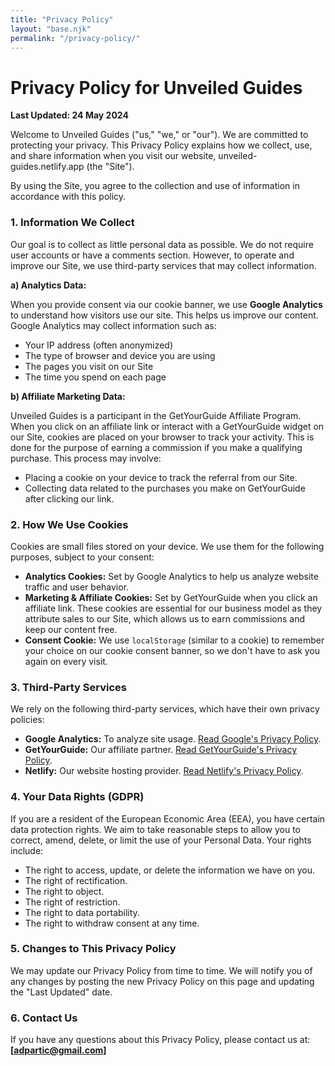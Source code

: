 ```yaml
---
title: "Privacy Policy"
layout: "base.njk"
permalink: "/privacy-policy/"
---
```


# Privacy Policy for Unveiled Guides

**Last Updated: 24 May 2024**

Welcome to Unveiled Guides ("us," "we," or "our"). We are committed to protecting your privacy. This Privacy Policy explains how we collect, use, and share information when you visit our website, unveiled-guides.netlify.app (the "Site").

By using the Site, you agree to the collection and use of information in accordance with this policy.

### 1. Information We Collect

Our goal is to collect as little personal data as possible. We do not require user accounts or have a comments section. However, to operate and improve our Site, we use third-party services that may collect information.

**a) Analytics Data:**

When you provide consent via our cookie banner, we use **Google Analytics** to understand how visitors use our site. This helps us improve our content. Google Analytics may collect information such as:

*   Your IP address (often anonymized)
*   The type of browser and device you are using
*   The pages you visit on our Site
*   The time you spend on each page

**b) Affiliate Marketing Data:**

Unveiled Guides is a participant in the GetYourGuide Affiliate Program. When you click on an affiliate link or interact with a GetYourGuide widget on our Site, cookies are placed on your browser to track your activity. This is done for the purpose of earning a commission if you make a qualifying purchase. This process may involve:

*   Placing a cookie on your device to track the referral from our Site.
*   Collecting data related to the purchases you make on GetYourGuide after clicking our link.

### 2. How We Use Cookies

Cookies are small files stored on your device. We use them for the following purposes, subject to your consent:

*   **Analytics Cookies:** Set by Google Analytics to help us analyze website traffic and user behavior.
*   **Marketing & Affiliate Cookies:** Set by GetYourGuide when you click an affiliate link. These cookies are essential for our business model as they attribute sales to our Site, which allows us to earn commissions and keep our content free.
*   **Consent Cookie:** We use `localStorage` (similar to a cookie) to remember your choice on our cookie consent banner, so we don't have to ask you again on every visit.

### 3. Third-Party Services

We rely on the following third-party services, which have their own privacy policies:

*   **Google Analytics:** To analyze site usage. [Read Google's Privacy Policy](https://policies.google.com/privacy).
*   **GetYourGuide:** Our affiliate partner. [Read GetYourGuide's Privacy Policy](https://www.getyourguide.com/privacy_policy).
*   **Netlify:** Our website hosting provider. [Read Netlify's Privacy Policy](https://www.netlify.com/privacy/).

### 4. Your Data Rights (GDPR)

If you are a resident of the European Economic Area (EEA), you have certain data protection rights. We aim to take reasonable steps to allow you to correct, amend, delete, or limit the use of your Personal Data. Your rights include:

*   The right to access, update, or delete the information we have on you.
*   The right of rectification.
*   The right to object.
*   The right of restriction.
*   The right to data portability.
*   The right to withdraw consent at any time.

### 5. Changes to This Privacy Policy

We may update our Privacy Policy from time to time. We will notify you of any changes by posting the new Privacy Policy on this page and updating the "Last Updated" date.

### 6. Contact Us

If you have any questions about this Privacy Policy, please contact us at: **[adpartic@gmail.com]**